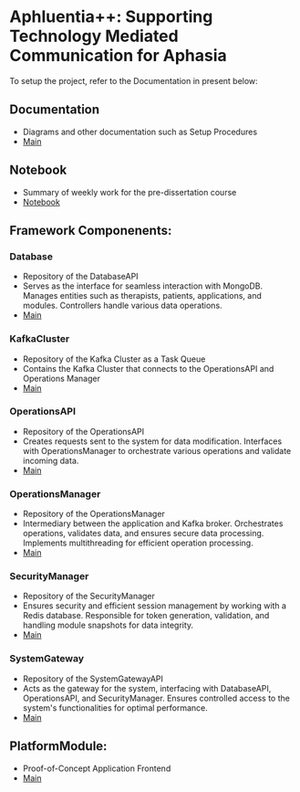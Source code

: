 # Aphluentia++: Supporting Technology Mediated Communication for Aphasia  
To setup the project, refer to the Documentation in present below:  

## Documentation  
- Diagrams and other documentation such as Setup Procedures  
- [Main](https://github.com/Aphluentia/Documentation)   

## Notebook   
- Summary of weekly work for the pre-dissertation course   
- [Notebook](https://github.com/Aphluentia/Noteblock)  

## Framework Componenents:  


### Database      
- Repository of the DatabaseAPI   
- Serves as the interface for seamless interaction with MongoDB. Manages entities such as therapists, patients, applications, and modules. Controllers handle various data operations.  
- [Main](https://github.com/Aphluentia/Database)   


### KafkaCluster     
- Repository of the Kafka Cluster as a Task Queue    
- Contains the Kafka Cluster that connects to the OperationsAPI and Operations Manager   
- [Main](https://github.com/Aphluentia/KafkaCluster)   

### OperationsAPI     
- Repository of the OperationsAPI     
- Creates requests sent to the system for data modification. Interfaces with OperationsManager to orchestrate various operations and validate incoming data.        
- [Main](https://github.com/Aphluentia/OperationsAPI)   


### OperationsManager      
- Repository of the OperationsManager       
- Intermediary between the application and Kafka broker. Orchestrates operations, validates data, and ensures secure data processing. Implements multithreading for efficient operation processing.         
- [Main](https://github.com/Aphluentia/OperationsManager)   

### SecurityManager      
- Repository of the SecurityManager       
- Ensures security and efficient session management by working with a Redis database. Responsible for token generation, validation, and handling module snapshots for data integrity.     
- [Main](https://github.com/Aphluentia/SecurityManager)   

### SystemGateway       
- Repository of the SystemGatewayAPI         
- Acts as the gateway for the system, interfacing with DatabaseAPI, OperationsAPI, and SecurityManager. Ensures controlled access to the system's functionalities for optimal performance.    
- [Main](https://github.com/Aphluentia/SystemGateway)   



## PlatformModule:     
- Proof-of-Concept Application Frontend  
- [Main](https://github.com/Aphluentia/PlatformModule)   







